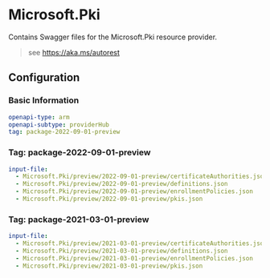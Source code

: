 # Microsoft.Pki

Contains Swagger files for the Microsoft.Pki resource provider.

> see https://aka.ms/autorest

## Configuration

### Basic Information

```yaml
openapi-type: arm
openapi-subtype: providerHub
tag: package-2022-09-01-preview
```

### Tag: package-2022-09-01-preview

```yaml $(tag) == 'package-2022-09-01-preview'
input-file:
  - Microsoft.Pki/preview/2022-09-01-preview/certificateAuthorities.json
  - Microsoft.Pki/preview/2022-09-01-preview/definitions.json
  - Microsoft.Pki/preview/2022-09-01-preview/enrollmentPolicies.json
  - Microsoft.Pki/preview/2022-09-01-preview/pkis.json
```

### Tag: package-2021-03-01-preview

```yaml $(tag) == 'package-2021-03-01-preview'
input-file:
  - Microsoft.Pki/preview/2021-03-01-preview/certificateAuthorities.json
  - Microsoft.Pki/preview/2021-03-01-preview/definitions.json
  - Microsoft.Pki/preview/2021-03-01-preview/enrollmentPolicies.json
  - Microsoft.Pki/preview/2021-03-01-preview/pkis.json
```